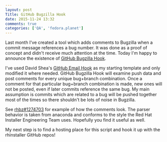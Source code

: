 ```yaml
---
layout: post
Title: GitHub Bugzilla Hook
date: 2015-11-24 13:32
comments: true
categories: ['QA', 'fedora.planet']
---
```


Last month I've created a tool which adds comments to Bugzilla when a commit
message references a bug number. It was done as a proof of concept and didn't
receive much attention at the time. Today I'm happy to announce the existence
of [GitHub Bugzilla Hook](https://github.com/atodorov/github-bugzilla-hook).

I've used David Shea's
[GitHub Email Hook](https://github.com/rhinstaller/github-email-hook/) as my
starting template and only modified it where needed. GitHub Bugzilla Hook will
examine push data and post comments for every unique bug+branch combination.
Once a comment for that particular bug+branch combination is made, new ones
will not be posted, even if later commits reference the same bug.
My main assumption is commits which are related to a bug will be pushed together
most of the times so there shouldn't be lots of noise in Bugzilla.

See [rhbz#1274703](https://bugzilla.redhat.com/show_bug.cgi?id=1274703) for
example of how the comments look. The parser behavior is taken from anaconda
and conforms to the style the Red Hat Installer Engineering Team uses.
Hopefully you find it useful as well.

My next step is to find a hosting place for this script and hook it up
with the rhinstaller GitHub repos!

